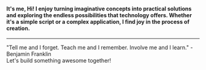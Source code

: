 
#### It's me, Hi! I enjoy turning imaginative concepts into practical solutions and exploring the endless possibilities that technology offers. Whether it's a simple script or a complex application, I find joy in the process of creation.
---
"Tell me and I forget. Teach me and I remember. Involve me and I learn." - Benjamin Franklin
<br>
Let's build something awesome together!
<!--
**Ali-Vazife/Ali-Vazife** is a ✨ _special_ ✨ repository because its `README.md` (this file) appears on your GitHub profile.

Here are some ideas to get you started:

- 🔭 I’m currently working on ...
- 🌱 I’m currently learning ...
- 👯 I’m looking to collaborate on ...
- 🤔 I’m looking for help with ...
- 💬 Ask me about ...
- 📫 How to reach me: ...
- 😄 Pronouns: ...
- ⚡ Fun fact: ...
-->
